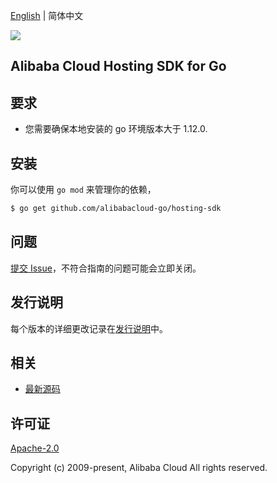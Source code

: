 [English](README.md) | 简体中文

![](https://aliyunsdk-pages.alicdn.com/icons/AlibabaCloud.svg)

## Alibaba Cloud Hosting SDK for Go

## 要求
- 您需要确保本地安装的 go 环境版本大于 1.12.0.

## 安装

你可以使用 `go mod` 来管理你的依赖，
```sh
$ go get github.com/alibabacloud-go/hosting-sdk
```

## 问题
[提交 Issue](https://github.com/aliyun/alibabacloud-pds-sdk/issues/new)，不符合指南的问题可能会立即关闭。

## 发行说明
每个版本的详细更改记录在[发行说明](./ChangeLog.txt)中。

## 相关
* [最新源码](https://github.com/aliyun/alibabacloud-pds-sdk/tree/master/ccppath-sdk/go)

## 许可证
[Apache-2.0](http://www.apache.org/licenses/LICENSE-2.0)

Copyright (c) 2009-present, Alibaba Cloud All rights reserved.

